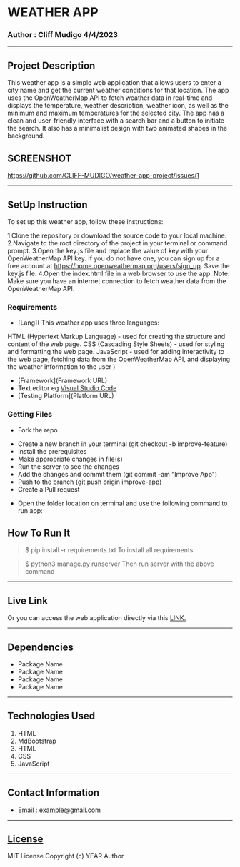# WEATHER APP

### Author : Cliff Mudigo 4/4/2023
****
## Project Description
This weather app is a simple web application that allows users to enter a city name and get the current weather conditions for that location. The app uses the OpenWeatherMap API to fetch weather data in real-time and displays the temperature, weather description, weather icon, as well as the minimum and maximum temperatures for the selected city. The app has a clean and user-friendly interface with a search bar and a button to initiate the search. It also has a minimalist design with two animated shapes in the background.

## SCREENSHOT
https://github.com/CLIFF-MUDIGO/weather-app-project/issues/1


********
## SetUp Instruction
To set up this weather app, follow these instructions:

1.Clone the repository or download the source code to your local machine.
2.Navigate to the root directory of the project in your terminal or command prompt.
3.Open the key.js file and replace the value of key with your OpenWeatherMap API key. If you do not have one, you can sign up for a free account at https://home.openweathermap.org/users/sign_up.
Save the key.js file.
4.Open the index.html file in a web browser to use the app.
Note: Make sure you have an internet connection to fetch weather data from the OpenWeatherMap API.
### Requirements
* [Lang](
This weather app uses three languages:

HTML (Hypertext Markup Language) - used for creating the structure and content of the web page.
CSS (Cascading Style Sheets) - used for styling and formatting the web page.
JavaScript - used for adding interactivity to the web page, fetching data from the OpenWeatherMap API, and displaying the weather information to the user
)
* [Framework](Framework URL)
* Text editor eg [Visual Studio Code](https://code.visualstudio.com/download)
* [Testing Platform](Platform URL)


### Getting Files
* Fork the repo
- Create a new branch in your terminal (git checkout -b improve-feature)
- Install the prerequisites
- Make appropriate changes in file(s)
- Run the server to see the changes
- Add the changes and commit them (git commit -am "Improve App")
- Push to the branch (git push origin improve-app)
- Create a Pull request
* Open the folder location on terminal and use the following command to run app:

## How To Run It
>  $ pip install -r requirements.txt
To install all requirements

> $ python3 manage.py runserver
Then run server with the above command
*****
## Live Link
Or you can access the web application directly via this [LINK.](link.com/)
*****
## Dependencies
- Package Name
- Package Name
- Package Name
- Package Name
*****
## Technologies Used
1. HTML
2. MdBootstrap
3. HTML
4. CSS
5. JavaScript
*****
## Contact Information
* Email : example@gmail.com
*****
## [License](LICENSE)
MIT License
Copyright (c) YEAR Author